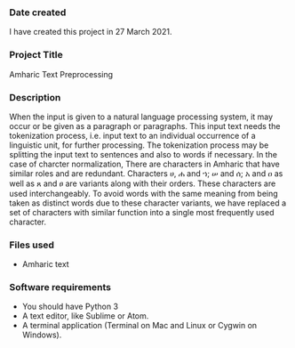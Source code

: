### Date created
I have created this project in 27 March 2021.

### Project Title
Amharic Text Preprocessing

### Description
When the input is given to a natural language processing system, it may occur or be given as a paragraph or paragraphs. This input text needs the tokenization process, i.e. input text to an individual occurrence of a linguistic unit, for further processing. The tokenization process may be splitting the input text to sentences and also to words if necessary. In the case of charcter normalization, There are characters in Amharic that have similar roles and are redundant. Characters ሀ, ሐ and ኀ; ሠ and ሰ; አ and ዐ as well as ጸ and ፀ are variants along with their orders. These characters are used interchangeably. To avoid words with the same meaning from being taken as distinct words due to these character variants, we have replaced a set of characters with similar function into a single most frequently used character.

### Files used
- Amharic text


### Software requirements
- You should have Python 3
- A text editor, like Sublime or Atom.
- A terminal application (Terminal on Mac and Linux or Cygwin on Windows).

